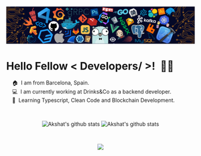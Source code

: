 <p align="center"><img src="https://raw.githubusercontent.com/KevinPatel04/KevinPatel04/master/header.png"></p>

<h1>Hello Fellow < Developers/ >!&nbsp;&nbsp;👋🏼</h1>

<p>
&nbsp;&nbsp;&nbsp;&nbsp;🏠&nbsp;&nbsp;I am from Barcelona, Spain.<br/>
&nbsp;&nbsp;&nbsp;&nbsp;💻&nbsp;&nbsp;I am currently working at Drinks&Co as a backend developer.&nbsp;&nbsp;&nbsp;&nbsp;<br/>
&nbsp;&nbsp;&nbsp;&nbsp;🌱&nbsp;&nbsp;Learning Typescript, Clean Code and Blockchain Development.
</p>

<br/>

<p align="center">
  <img align="center" alt="Akshat's github stats" src="https://github-readme-stats.vercel.app/api?username=vaanngs&show_icons=true&theme=tokyonight" />
  <img align="center" alt="Akshat's github stats" src="https://github-readme-streak-stats.herokuapp.com/?user=vaanngs&theme=tokyonight" />
</p>

<br/>

<p align="center">
    <a href="https://linkedin.com/in/vaangs">
        <img src="https://img.shields.io/badge/-LINKEDIN-0077B5?style=for-the-badge&logo=Linkedin&logoColor=white"/>
    </a>
</p>